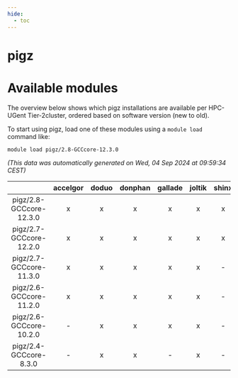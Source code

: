 ```yaml
---
hide:
  - toc
---
```


pigz
====

# Available modules


The overview below shows which pigz installations are available per HPC-UGent Tier-2cluster, ordered based on software version (new to old).

To start using pigz, load one of these modules using a `module load` command like:

```shell
module load pigz/2.8-GCCcore-12.3.0
```

*(This data was automatically generated on Wed, 04 Sep 2024 at 09:59:34 CEST)*  

| |accelgor|doduo|donphan|gallade|joltik|shinx|skitty|
| :---: | :---: | :---: | :---: | :---: | :---: | :---: | :---: |
|pigz/2.8-GCCcore-12.3.0|x|x|x|x|x|x|x|
|pigz/2.7-GCCcore-12.2.0|x|x|x|x|x|x|x|
|pigz/2.7-GCCcore-11.3.0|x|x|x|x|x|-|x|
|pigz/2.6-GCCcore-11.2.0|x|x|x|x|x|-|x|
|pigz/2.6-GCCcore-10.2.0|-|x|x|x|x|-|x|
|pigz/2.4-GCCcore-8.3.0|-|x|x|-|x|-|x|
